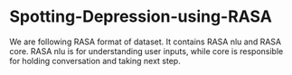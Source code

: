 # Spotting-Depression-using-RASA
We are following RASA format of dataset. It contains RASA nlu and RASA core. RASA nlu is for understanding user inputs, while core is responsible for holding conversation and taking next step.

